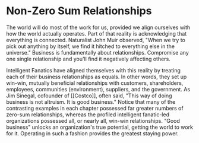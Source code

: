 # Non-Zero Sum Relationships

The world will do most of the work for us, provided we align ourselves with how the world actually operates. Part of that reality is acknowledging that everything is connected. Naturalist John Muir observed, "When we try to pick out anything by itself, we find it hitched to everything else in the universe." Business is fundamentally about relationships. Compromise any one single relationship and you'll find it negatively affecting others.

Intelligent Fanatics have aligned themselves with this reality by treating each of their business relationships as equals. In other words, they set up win-win, mutually beneficial relationships with customers, shareholders, employees, communities (environment), suppliers, and the government. As Jim Sinegal, cofounder of [[Costco]], often said, "This way of doing business is not altruism. It is good business." Notice that many of the contrasting examples in each chapter possessed far greater numbers of zero-sum relationships, whereas the profiled intelligent fanatic-led organizations possessed all, or nearly all, win-win relationships. "Good business" unlocks an organization's true potential, getting the world to work for it. Operating in such a fashion provides the greatest staying power.
